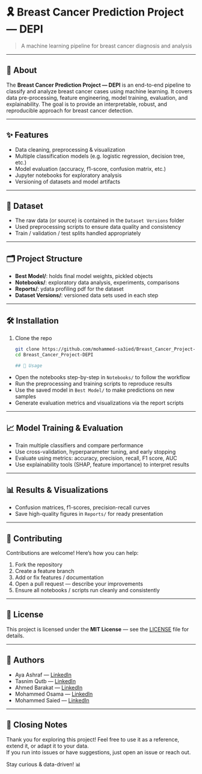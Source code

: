 # 🎗️ Breast Cancer Prediction Project — DEPI

> A machine learning pipeline for breast cancer diagnosis and analysis

---

## 🧐 About

The **Breast Cancer Prediction Project — DEPI** is an end-to-end pipeline to classify and analyze breast cancer cases using machine learning. It covers data pre-processing, feature engineering, model training, evaluation, and explainability. The goal is to provide an interpretable, robust, and reproducible approach for breast cancer detection.

---

## ✨ Features

- Data cleaning, preprocessing & visualization
- Multiple classification models (e.g. logistic regression, decision tree, etc.)  
- Model evaluation (accuracy, f1-score, confusion matrix, etc.)  
- Jupyter notebooks for exploratory analysis  
- Versioning of datasets and model artifacts  

---

## 📂 Dataset

- The raw data (or source) is contained in the `Dataset Versions` folder  
- Used preprocessing scripts to ensure data quality and consistency  
- Train / validation / test splits handled appropriately  

---

## 🗂️ Project Structure

- **Best Model/**: holds final model weights, pickled objects  
- **Notebooks/**: exploratory data analysis, experiments, comparisons  
- **Reports/**: ydata profiling pdf for the dataset
- **Dataset Versions/**: versioned data sets used in each step  

---

## 🛠️ Installation

1. Clone the repo  
   ```bash
   git clone https://github.com/mohammed-sa3ied/Breast_Cancer_Project-DEPI.git
   cd Breast_Cancer_Project-DEPI

   ## 🚀 Usage

- Open the notebooks step-by-step in `Notebooks/` to follow the workflow  
- Run the preprocessing and training scripts to reproduce results  
- Use the saved model in `Best Model/` to make predictions on new samples  
- Generate evaluation metrics and visualizations via the report scripts  

---

## 📈 Model Training & Evaluation

- Train multiple classifiers and compare performance  
- Use cross-validation, hyperparameter tuning, and early stopping  
- Evaluate using metrics: accuracy, precision, recall, F1 score, AUC  
- Use explainability tools (SHAP, feature importance) to interpret results  

---

## 📊 Results & Visualizations

- Confusion matrices, f1-scores, precision-recall curves  
- Save high-quality figures in `Reports/` for ready presentation  

---

## 🤝 Contributing

Contributions are welcome! Here’s how you can help:

1. Fork the repository  
2. Create a feature branch  
3. Add or fix features / documentation  
4. Open a pull request — describe your improvements  
5. Ensure all notebooks / scripts run cleanly and consistently  

---

## 📜 License

This project is licensed under the **MIT License** — see the [LICENSE](LICENSE) file for details.  

---

## 👥 Authors

*   Aya Ashraf — [LinkedIn](YOUR_LINK_HERE)
*   Tasnim Qutb — [LinkedIn](https://www.linkedin.com/in/tasnim-qotb?utm_source=share&utm_campaign=share_via&utm_content=profile&utm_medium=android_app)
*   Ahmed Barakat — [LinkedIn](https://www.linkedin.com/in/ahmad-barakat-4a16101b9?utm_source=share&utm_campaign=share_via&utm_content=profile&utm_medium=android_app)
*   Mohammed Osama — [LinkedIn](https://www.linkedin.com/in/mohamed-abdulhalem?utm_source=share&utm_campaign=share_via&utm_content=profile&utm_medium=ios_app)
*   Mohammed Saied — [LinkedIn](https://www.linkedin.com/in/mohammed-sa3ied?utm_source=share&utm_campaign=share_via&utm_content=profile&utm_medium=android_app)

---

## 🏁 Closing Notes

Thank you for exploring this project! Feel free to use it as a reference, extend it, or adapt it to your data.  
If you run into issues or have suggestions, just open an issue or reach out.  

Stay curious & data-driven! 📊

